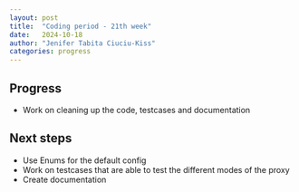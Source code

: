 ```yaml
---
layout: post
title:  "Coding period - 21th week"
date:   2024-10-18
author: "Jenifer Tabita Ciuciu-Kiss"
categories: progress
---
```


## Progress
- Work on cleaning up the code, testcases and documentation

## Next steps
- Use Enums for the default config
- Work on testcases that are able to test the different modes of the proxy
- Create documentation